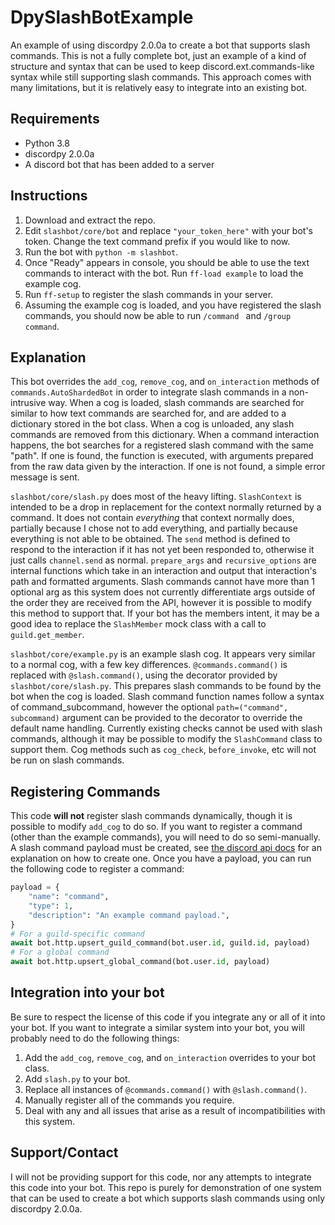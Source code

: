 # DpySlashBotExample
An example of using discordpy 2.0.0a to create a bot that supports slash commands. This is not a fully complete bot, just an example of a kind of structure and syntax that can be used to keep discord.ext.commands-like syntax while still supporting slash commands. This approach comes with many limitations, but it is relatively easy to integrate into an existing bot.

## Requirements
- Python 3.8
- discordpy 2.0.0a
- A discord bot that has been added to a server

## Instructions
1. Download and extract the repo.
2. Edit `slashbot/core/bot` and replace `"your_token_here"` with your bot's token. Change the text command prefix if you would like to now.
3. Run the bot with `python -m slashbot`.
4. Once "Ready" appears in console, you should be able to use the text commands to interact with the bot. Run `ff-load example` to load the example cog.
5. Run `ff-setup` to register the slash commands in your server.
6. Assuming the example cog is loaded, and you have registered the slash commands, you should now be able to run `/command ` and `/group command`.

## Explanation
This bot overrides the `add_cog`, `remove_cog`, and `on_interaction` methods of `commands.AutoShardedBot` in order to integrate slash commands in a non-intrusive way. When a cog is loaded, slash commands are searched for similar to how text commands are searched for, and are added to a dictionary stored in the bot class. When a cog is unloaded, any slash commands are removed from this dictionary. When a command interaction happens, the bot searches for a registered slash command with the same "path". If one is found, the function is executed, with arguments prepared from the raw data given by the interaction. If one is not found, a simple error message is sent.

`slashbot/core/slash.py` does most of the heavy lifting. `SlashContext` is intended to be a drop in replacement for the context normally returned by a command. It does not contain *everything* that context normally does, partially because I chose not to add everything, and partially because everything is not able to be obtained. The `send` method is defined to respond to the interaction if it has not yet been responded to, otherwise it just calls `channel.send` as normal. `prepare_args` and `recursive_options` are internal functions which take in an interaction and output that interaction's path and formatted arguments. Slash commands cannot have more than 1 optional arg as this system does not currently differentiate args outside of the order they are received from the API, however it is possible to modify this method to support that. If your bot has the members intent, it may be a good idea to replace the `SlashMember` mock class with a call to `guild.get_member`.

`slashbot/core/example.py` is an example slash cog. It appears very similar to a normal cog, with a few key differences. `@commands.command()` is replaced with `@slash.command()`, using the decorator provided by `slashbot/core/slash.py`. This prepares slash commands to be found by the bot when the cog is loaded. Slash command function names follow a syntax of command_subcommand, however the optional `path=("command", subcommand)` argument can be provided to the decorator to override the default name handling. Currently existing checks cannot be used with slash commands, although it may be possible to modify the `SlashCommand` class to support them. Cog methods such as `cog_check`, `before_invoke`, etc will not be run on slash commands.

## Registering Commands
This code **will not** register slash commands dynamically, though it is possible to modify `add_cog` to do so. If you want to register a command (other than the example commands), you will need to do so semi-manually. A slash command payload must be created, see [the discord api docs](https://discord.com/developers/docs/interactions/application-commands) for an explanation on how to create one. Once you have a payload, you can run the following code to register a command:
```py
payload = {
    "name": "command",
    "type": 1,
    "description": "An example command payload.",
}
# For a guild-specific command
await bot.http.upsert_guild_command(bot.user.id, guild.id, payload)
# For a global command
await bot.http.upsert_global_command(bot.user.id, payload)
```

## Integration into your bot
Be sure to respect the license of this code if you integrate any or all of it into your bot. If you want to integrate a similar system into your bot, you will probably need to do the following things:
1. Add the `add_cog`, `remove_cog`, and `on_interaction` overrides to your bot class.
2. Add `slash.py` to your bot.
3. Replace all instances of `@commands.command()` with `@slash.command()`.
4. Manually register all of the commands you require.
5. Deal with any and all issues that arise as a result of incompatibilities with this system.

## Support/Contact
I will not be providing support for this code, nor any attempts to integrate this code into your bot. This repo is purely for demonstration of one system that can be used to create a bot which supports slash commands using only discordpy 2.0.0a.
